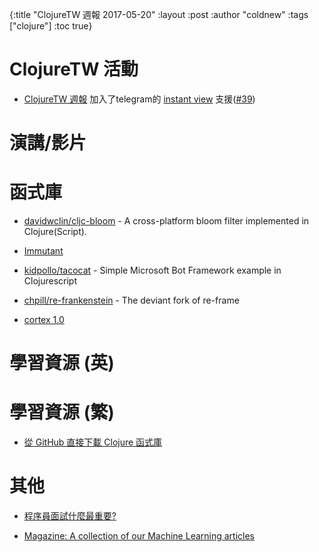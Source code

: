 {:title "ClojureTW 週報 2017-05-20"
:layout :post
:author "coldnew"
:tags  ["clojure"]
:toc true}

# ClojureTW 活動

* [ClojureTW 週報](https://clojure.tw/weekly) 加入了telegram的 [instant view](https://instantview.telegram.org/) 支援([#39](https://github.com/clojure-tw/weekly/issues/39))

# 演講/影片


# 函式庫

* [davidwclin/cljc-bloom](https://github.com/davidwclin/cljc-bloom) - A cross-platform bloom filter implemented in Clojure(Script).

* [Immutant](http://immutant.org/news/2017/05/18/announcing-2-1-7/)

* [kidpollo/tacocat](https://github.com/kidpollo/tacocat) - Simple Microsoft Bot Framework example in Clojurescript

* [chpill/re-frankenstein](https://github.com/chpill/re-frankenstein) - The deviant fork of re-frame

* [cortex 1.0](http://thinktopic.com/blog/toward-cortex-1-dot-0)

# 學習資源 (英)

# 學習資源 (繁)

* [從 GitHub 直接下載 Clojure 函式庫](https://coldnew.github.io/f421b76a/)


# 其他

* [程序員面試什麼最重要?](http://www.cnblogs.com/weidagang2046/archive/2013/02/15/on-interview.html)

* [Magazine: A collection of our Machine Learning articles](https://tryolabs.com/blog/2017/05/18/magazine-a-collection-of-our-machine-learning-articles/)